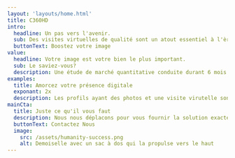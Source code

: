 ```yaml
---
layout: 'layouts/home.html'
title: C360HD
intro:
  headline: Un pas vers l'avenir.
  sub: Des visites virtuelles de qualité sont un atout essentiel à l'ère digitale
  buttonText: Boostez votre image
value:
  headline: Votre image est votre bien le plus important.
  sub: Le saviez-vous?
  description: Une étude de marché quantitative conduite durant 6 mois par une firme de recherche indépendante afin de comprendre l'impact des tours virtuels sur l'intérêt croissant des consomateurs locaux.
examples:
  title: Amorcez votre présence digitale
  exponant: 2x
  description: Les profils ayant des photos et une visite virutelle sont deux fois plus propices de générer de l'intérêt.
mainCta:
  title: Juste ce qu'il vous faut
  description: Nous nous déplacons pour vous fournir la solution exacte dont vous auriez besoin.
  buttonText: Contactez Nous
  image:
    src: /assets/humanity-success.png
    alt: Demoiselle avec un sac à dos qui la propulse vers le haut
---
```

